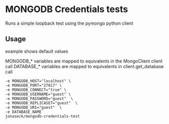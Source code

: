 # MONGODB Credentials tests

Runs a simple loopback test using the pymongo python client

## Usage

example shows default values

MONGODB_* variables are mapped to equivalents in the MongoClient client call
DATABASE_* variables are mapped to equivalents in client.get_database call

```
-e MONGODB_HOST="localhost" \
-e MONGODB_PORT="27017" \
-e MONGODB_CONNECT="true" \
-e MONGODB_USERNAME="guest" \
-e MONGODB_PASSWORD="guest"  \
-e MONGODB_REPLICASET="guest"  \
-e MONGODB_URI="guest"  \
-e DATABASE_NAME
jonaseck/mongodb-credentials-test
```